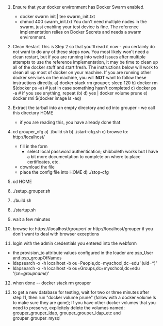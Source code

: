 1) Ensure that your docker environment has Docker Swarm enabled.
   - docker swarm init | tee swarm_init.txt
   - chmod 400 swarm_init.txt
   You don't need multiple nodes in the swarm, just enabling your test device is fine.
   The reference implementation relies on Docker Secrets and needs a swarm environment.

2) Clean Restart
This is Step 2 so that you'll read it now - you certainly do not want to do
any of these steps now.  You most likely won't need a clean restart, but if
you are running into weird issues after multiple attempts to use the reference
implementation, it may be time to clean up all of the docker stuff and start
fresh.  The instructions below will work to clean all up most of docker on
your machine.  If you are running other docker services on the machine, you
will **NOT** want to follow these instructions directly.
a) docker stack rm grouper; sleep 120
b) docker rm $(docker ps -a) # just in case something hasn't completed
c) docker ps -a # if you see anything, repeat (b)
d) yes | docker volume prune
e) docker rmi $(docker image ls -aq)

3) Extract the tarball into an empty directory and cd into grouper - we call this directory HOME
   - if you are reading this, you have already done that

4) cd grouper_cfg
   a) ./build.sh
   b) ./start-cfg.sh
   c) browse to: http://localhost/
      - fill in the form
        - select local password authentication; shibboleth works but I have a bit more documentation
          to complete on where to place certificates, etc.
      - download the file
      - place the config file into HOME
   d) ./stop-cfg

5) cd HOME
6) ./setup_grouper.sh
7) ./build.sh
8) ./startup.sh
9) wait a few minutes

10) browse to: https://localhost/grouper/ or http://localhost/grouper if you
don't want to deal with browser exceptions

11) login with the admin credentials you entered into the webform
   - the provision_to attribute values configured in the loader are psp_User and psp_groupOfNames
   - ldapsearch -x -h localhost -b ou=People,dc=myschool,dc=edu '(uid=*)'
   - ldapsearch -x -h localhost -b ou=Groups,dc=myschool,dc=edu '(cn=*groupname*)'


12) when done -- docker stack rm grouper

13) to get a new database for testing, wait for two or three minutes after
step 11, then run "docker volume prune" (follow with a docker volume ls to make
sure they are gone); If you have other docker volumes that you need to preserve,
explicitely delete the volumes named: grouper_grouper_ldap,
grouper_grouper_ldap_etc and grouper_grouper_mysql

